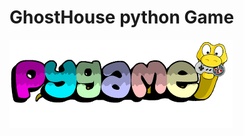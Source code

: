# GhostHouse python Game
![111](https://github.com/Artemovich123/GhostHouse/blob/Artemovich123-patch-1/pygame.png)

